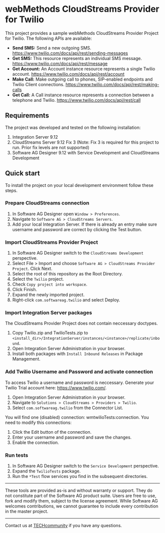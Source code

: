 # webMethods CloudStreams Provider for Twilio
This project provides a sample webMethods CloudStreams Provider Project for Twilio. The following APIs are available:
* **Send SMS:** Send a new outgoing SMS. https://www.twilio.com/docs/api/rest/sending-messages
* **Get SMS:** This resource represents an individual SMS message. https://www.twilio.com/docs/api/rest/message
* **Get Account:** An Account instance resource represents a single Twilio account. https://www.twilio.com/docs/api/rest/account
* **Make Call:** Make outgoing call to phones, SIP-enabled endpoints and Twilio Client connections. https://www.twilio.com/docs/api/rest/making-calls
* **Get Call:** A Call instance resource represents a connection between a telephone and Twilio. https://www.twilio.com/docs/api/rest/call
 
## Requirements

The project was developed and tested on the following installation:
1. Integration Server 9.12
2. CloudStreams Server 9.12 Fix 3 (Note: Fix 3 is required for this project to run. Prior fix levels are not supported)
3. Software AG Designer 9.12 with Service Development and CloudStreams Development

## Quick start

To install the project on your local development environment follow these steps.

### Prepare CloudStreams connection

1. In Software AG Designer open ```Window > Preferences```.
2. Navigate to ```Software AG > CloudStreams Servers```.
3. Add your local Integration Server. If there is already an entry make sure username and password are correct by clicking the Test button.

### Import CloudStreams Provider Project

1. In Software AG Designer switch to the ```CloudStreams Development``` perspective.
2. Select File > Import and choose ```Software AG > CloudStreams Provider Project```. Click Next.
3. Select the root of this repository as the Root Directory.
4. Select the ```Twilio``` project.
5. Check ```Copy project into workspace```.
6. Click Finish.
7. Expand the newly imported project.
8. Right-click ```com.softwareag.twilio``` and select Deploy.

### Import Integration Server packages
The CloudStreams Provider Project does not contain neccessary doctypes.

1. Copy Twilio.zip and TwilioTests.zip to ```<install_dir>/IntegrationServer/instances/<instance>/replicate/inbound```.
2. Open Integration Server Administration in your browser.
3. Install both packages with ```Install Inbound Releases``` in Package Management.

### Add Twilio Username and Password and activate connection

To access Twilio a username and password is neccessary. Generate your Twilio Trial account here: https://www.twilio.com/.

1. Open Integration Server Administration in your browser.
2. Navigate to ```Solutions > CloudStreams > Providers > Twilio```.
3. Select ```com.softwareag.twilio``` from the Connector List.

You will find one (disabled) connection: wmtwilioTests:connection. You need to modify this connections:
1. Click the Edit button of the connection.
2. Enter your username and password and save the changes.
3. Enable the connection.

### Run tests

1. In Software AG Designer switch to the ```Service Development``` perspective.
2. Expand the ```TwilioTests``` package.
3. Run the ```*Test``` flow services you find in the subsequent directories.
______________________
These tools are provided as-is and without warranty or support. They do not constitute part of the Software AG product suite. Users are free to use, fork and modify them, subject to the license agreement. While Software AG welcomes contributions, we cannot guarantee to include every contribution in the master project.
_____________
Contact us at [TECHcommunity](mailto:technologycommunity@softwareag.com?subject=Github/SoftwareAG) if you have any questions.
